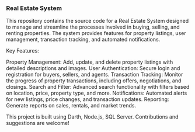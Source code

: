 ### Real Estate System
This repository contains the source code for a Real Estate System designed to manage and streamline the processes involved in buying, selling, and renting properties. The system provides features for property listings, user management, transaction tracking, and automated notifications.

Key Features:

Property Management: Add, update, and delete property listings with detailed descriptions and images.
User Authentication: Secure login and registration for buyers, sellers, and agents.
Transaction Tracking: Monitor the progress of property transactions, including offers, negotiations, and closings.
Search and Filter: Advanced search functionality with filters based on location, price, property type, and more.
Notifications: Automated alerts for new listings, price changes, and transaction updates.
Reporting: Generate reports on sales, rentals, and market trends.

This project is built using Darth, Node.js, SQL Server. Contributions and suggestions are welcome!
